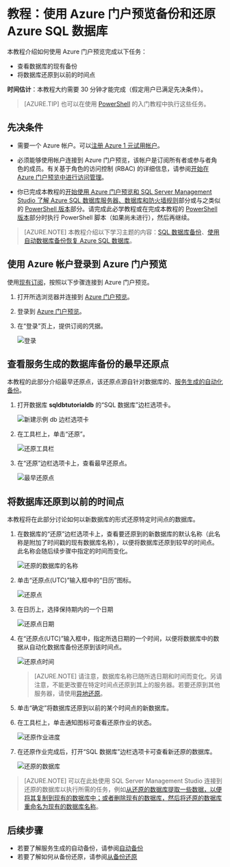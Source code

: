 <properties
    pageTitle="Azure 门户预览：备份和还原 Azure SQL 数据库 | Azure"
    description="本教程介绍如何从自动化备份还原到某个时间点、如何将自动化备份存储在 Azure 恢复服务保管库中，以及如何从 Azure 恢复服务保管库还原"
    keywords="sql 数据库教程"
    services="sql-database"
    documentationcenter=""
    author="CarlRabeler"
    manager="jhubbard"
    editor="" />
<tags
    ms.assetid="aeb8c4c3-6ae2-45f7-b2c3-fa13e3752eed"
    ms.service="sql-database"
    ms.custom="business continuity"
    ms.workload="data-management"
    ms.tgt_pltfrm="na"
    ms.devlang="na"
    ms.topic="hero-article"
    ms.date="12/08/2016"
    wacn.date="03/24/2017"
    ms.author="carlrab" />  


# 教程：使用 Azure 门户预览备份和还原 Azure SQL 数据库
本教程介绍如何使用 Azure 门户预览完成以下任务：

- 查看数据库的现有备份
- 将数据库还原到以前的时间点

**时间估计**：本教程大约需要 30 分钟才能完成（假定用户已满足先决条件）。

> [AZURE.TIP]
>也可以在使用 [PowerShell](/documentation/articles/sql-database-get-started-backup-recovery-powershell/) 的入门教程中执行这些任务。
>

## 先决条件

* 需要一个 Azure 帐户。可以[注册 Azure 1 元试用帐户](/pricing/1rmb-trial/)。

* 必须能够使用帐户连接到 Azure 门户预览，该帐户是订阅所有者或参与者角色的成员。有关基于角色的访问控制 (RBAC) 的详细信息，请参阅[开始在 Azure 门户预览中进行访问管理](/documentation/articles/role-based-access-control-what-is/)。

* 你已完成本教程的[开始使用 Azure 门户预览和 SQL Server Management Studio 了解 Azure SQL 数据库服务器、数据库和防火墙规则](/documentation/articles/sql-database-get-started/)部分或与之类似的 [PowerShell 版本](/documentation/articles/sql-database-get-started-powershell/)部分。请完成此必学教程或在完成本教程的 [PowerShell 版本](/documentation/articles/sql-database-get-started-powershell/)部分时执行 PowerShell 脚本（如果尚未进行），然后再继续。


> [AZURE.NOTE]
>本教程介绍以下学习主题的内容：[SQL 数据库备份](/documentation/articles/sql-database-automated-backups/)、[使用自动数据库备份恢复 Azure SQL 数据库](/documentation/articles/sql-database-recovery-using-backups/)。
>  

## 使用 Azure 帐户登录到 Azure 门户预览
使用[现有订阅](https://account.windowsazure.cn/Home/Index)，按照以下步骤连接到 Azure 门户预览。

1. 打开所选浏览器并连接到 [Azure 门户预览](https://portal.azure.cn/)。
2. 登录到 [Azure 门户预览](https://portal.azure.cn/)。
3. 在“登录”页上，提供订阅的凭据。
   
   ![登录](./media/sql-database-get-started/login.png)  


<a name="create-logical-server-bk">

## 查看服务生成的数据库备份的最早还原点

本教程的此部分介绍最早还原点，该还原点源自针对数据库的、[服务生成的自动化备份](/documentation/articles/sql-database-automated-backups/)。

1. 打开数据库 **sqldbtutorialdb** 的“SQL 数据库”边栏选项卡。

   ![新建示例 db 边栏选项卡](./media/sql-database-get-started/new-sample-db-blade.png)  


2. 在工具栏上，单击“还原”。

   ![还原工具栏](./media/sql-database-get-started-backup-recovery/restore-toolbar.png)  


3. 在“还原”边栏选项卡上，查看最早还原点。

   ![最早还原点](./media/sql-database-get-started-backup-recovery/oldest-restore-point.png)  


## 将数据库还原到以前的时间点

本教程将在此部分讨论如何以新数据库的形式还原特定时间点的数据库。

1. 在数据库的“还原”边栏选项卡上，查看要还原到的新数据库的默认名称（此名称是附加了时间戳的现有数据库名称），以便将数据库还原到较早的时间点。此名称会随后续步骤中指定的时间而变化。

   ![还原的数据库的名称](./media/sql-database-get-started-backup-recovery/restored-database-name.png)  


2. 单击“还原点(UTC)”输入框中的“日历”图标。

   ![还原点](./media/sql-database-get-started-backup-recovery/restore-point.png)  


2. 在日历上，选择保持期内的一个日期

   ![还原点日期](./media/sql-database-get-started-backup-recovery/restore-point-date.png)  


3. 在“还原点(UTC)”输入框中，指定所选日期的一个时间，以便将数据库中的数据从自动化数据库备份还原到该时间点。

   ![还原点时间](./media/sql-database-get-started-backup-recovery/restore-point-time.png)  


   >[AZURE.NOTE]
   >请注意，数据库名称已随所选日期和时间而变化。另请注意，不能更改要在特定时间点还原到其上的服务器。若要还原到其他服务器，请使用[异地还原](/documentation/articles/sql-database-disaster-recovery/#recover-using-geo-restore)。
   >

4. 单击“确定”将数据库还原到以前的某个时间点的新数据库。

5. 在工具栏上，单击通知图标可查看还原作业的状态。

   ![还原作业进度](./media/sql-database-get-started-backup-recovery/restore-job-progress.png)  


6. 在还原作业完成后，打开“SQL 数据库”边栏选项卡可查看新还原的数据库。

   ![还原的数据库](./media/sql-database-get-started-backup-recovery/restored-database.png)  


> [AZURE.NOTE]
>可以在此处使用 SQL Server Management Studio 连接到还原的数据库以执行所需的任务，例如[从还原的数据库提取一些数据，以便将其复制到现有的数据库中；或者删除现有的数据库，然后将还原的数据库重命名为现有的数据库名称](/documentation/articles/sql-database-recovery-using-backups/#point-in-time-restore)。
>


## 后续步骤

- 若要了解服务生成的自动备份，请参阅[自动备份](/documentation/articles/sql-database-automated-backups/)
- 若要了解如何从备份还原，请参阅[从备份还原](/documentation/articles/sql-database-recovery-using-backups/)

<!---HONumber=Mooncake_0320_2017-->